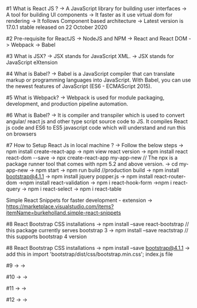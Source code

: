 #1 What is React JS ? -> A JavaScript library for building user interfaces -> A tool for building UI components -> It faster as it use virtual dom for rendering -> It follows Component based architecture -> Latest version is 17.0.1 stable released on 22 October 2020

#2 Pre-requisite for ReactJS -> NodeJS and NPM -> React and React DOM -> Webpack -> Babel

#3 What is JSX? -> JSX stands for JavaScript XML. -> JSX stands for JavaScript eXtension

#4 What is Babel? -> Babel is a JavaScript compiler that can translate markup or programming languages into JavaScript. With Babel, you can use the newest features of JavaScript (ES6 - ECMAScript 2015).

#5 What is Webpack? -> Webpack is used for module packaging, development, and production pipeline automation.

#6 What is Babel? -> It is compiler and transpiler which is used to convert angular/ react js and other type script source code to JS. It compiles React js code and ES6 to ES5 javascript code which will understand and run this on browsers

#7 How to Setup React Js in local machine ? -> Follow the below steps -> npm install create-react-app -> npm view react version -> npm install react react-dom --save -> npx create-react-app my-app-new // The npx is a package runner tool that comes with npm 5.2 and above version. -> cd my-app-new -> npm start -> npm run build //production build -> npm install bootstrap@4.1.1 -> npm install jquery popper.js -> npm install react-router-dom ->npm install react-validation -> npm i react-hook-form ->npm i react-query
-> npm i react-select -> npm i react-table


Simple React Snippets for faster development - extension
-> https://marketplace.visualstudio.com/items?itemName=burkeholland.simple-react-snippets

#8 React Bootstrap CSS installations -> npm install –save react-bootstrap // this package currently serves bootstrap 3 -> npm install –save reactstrap // this supports bootstrap 4 version

#8 React Bootstrap CSS installations -> npm install –save bootstrap@4.1.1 -> add this in import 'bootstrap/dist/css/bootstrap.min.css'; index.js file

#9 -> ->

#10 -> ->

#11 -> ->

#12 -> ->
